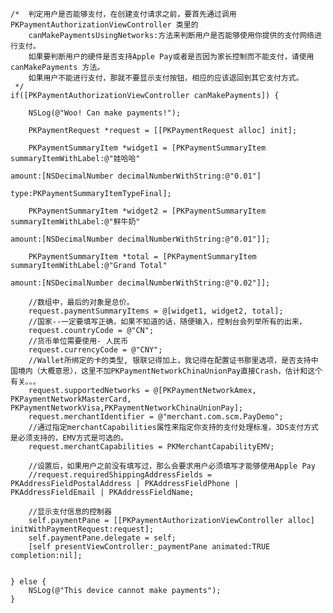     /*  判定用户是否能够支付，在创建支付请求之前，要首先通过调用PKPaymentAuthorizationViewController 类里的
        canMakePaymentsUsingNetworks:方法来判断用户是否能够使用你提供的支付网络进行支付。
        如果要判断用户的硬件是否支持Apple Pay或者是否因为家长控制而不能支付，请使用canMakePayments 方法。
        如果用户不能进行支付，那就不要显示支付按钮，相应的应该退回到其它支付方式。
     */
    if([PKPaymentAuthorizationViewController canMakePayments]) {

        NSLog(@"Woo! Can make payments!");
        
        PKPaymentRequest *request = [[PKPaymentRequest alloc] init];

        PKPaymentSummaryItem *widget1 = [PKPaymentSummaryItem summaryItemWithLabel:@"娃哈哈"
                                                                            amount:[NSDecimalNumber decimalNumberWithString:@"0.01"]
                                                                              type:PKPaymentSummaryItemTypeFinal];
        
        PKPaymentSummaryItem *widget2 = [PKPaymentSummaryItem summaryItemWithLabel:@"鲜牛奶"
                                                                          amount:[NSDecimalNumber decimalNumberWithString:@"0.01"]];
        
        PKPaymentSummaryItem *total = [PKPaymentSummaryItem summaryItemWithLabel:@"Grand Total"
                                                                          amount:[NSDecimalNumber decimalNumberWithString:@"0.02"]];

        //数组中，最后的对象是总价。
        request.paymentSummaryItems = @[widget1, widget2, total];
        //国家--一定要填写正确，如果不知道的话，随便输入，控制台会列举所有的出来，
        request.countryCode = @"CN";
        //货币单位需要使用- 人民币
        request.currencyCode = @"CNY";
        //Wallet所绑定的卡的类型, 银联记得加上，我记得在配置证书那里选项，是否支持中国境内（大概意思），这里不加PKPaymentNetworkChinaUnionPay直接Crash，估计和这个有关。。。
        request.supportedNetworks = @[PKPaymentNetworkAmex, PKPaymentNetworkMasterCard, PKPaymentNetworkVisa,PKPaymentNetworkChinaUnionPay];
        request.merchantIdentifier = @"merchant.com.scm.PayDemo";
        //通过指定merchantCapabilities属性来指定你支持的支付处理标准，3DS支付方式是必须支持的，EMV方式是可选的。
        request.merchantCapabilities = PKMerchantCapabilityEMV;
        
        //设置后，如果用户之前没有填写过，那么会要求用户必须填写才能够使用Apple Pay
        //request.requiredShippingAddressFields = PKAddressFieldPostalAddress | PKAddressFieldPhone | PKAddressFieldEmail | PKAddressFieldName;

        //显示支付信息的控制器
        self.paymentPane = [[PKPaymentAuthorizationViewController alloc] initWithPaymentRequest:request];
        self.paymentPane.delegate = self;
        [self presentViewController:_paymentPane animated:TRUE completion:nil];

        
    } else {
        NSLog(@"This device cannot make payments");
    }
